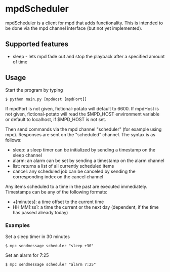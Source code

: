 # mpdScheduler

mpdScheduler is a client for mpd that adds functionality. This is intended to be done via the mpd channel interface (but not yet implemented).

## Supported features

* sleep - lets mpd fade out and stop the playback after a specified amount of time

## Usage

Start the program by typing

    $ python main.py [mpdHost [mpdPort]]

If mpdPort is not given, fictional-potato will default to 6600. If mpdHost is not given, fictional-potato will read the $MPD_HOST environment variable or default to localhost, if $MPD_HOST is not set.

Then send commands via the mpd channel "scheduler" (for example using mpc). Responses are sent on the "scheduled" channel.
The syntax is as follows:

* sleep: a sleep timer can be initialized by sending a timestamp on the sleep channel
* alarm: an alarm can be set by sending a timestamp on the alarm channel
* list: returns a list of all currently scheduled items
* cancel: any scheduled job can be canceled by sending the corresponding index on the cancel channel

Any items scheduled to a time in the past are executed immediately. Timestamps can be any of the following formats:

* +[minutes]: a time offset to the current time
* HH:MM[:ss]: a time the current or the next day (dependent, if the time has passed already today)

### Examples

Set a sleep timer in 30 minutes
    
    $ mpc sendmessage scheduler "sleep +30"
  
Set an alarm for 7:25

    $ mpc sendmessage scheduler "alarm 7:25"
